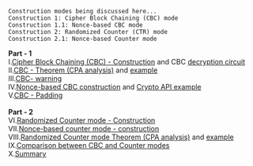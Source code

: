 ```
Construction modes being discussed here... 
Construction 1: Cipher Block Chaining (CBC) mode 
Construction 1.1: Nonce-based CBC mode 
Construction 2: Randomized Counter (CTR) mode 
Construction 2.1: Nonce-based Counter mode
```
<b>Part - 1 </b><br>
I.<a href="http://geekresearchlab.net/coursera/crypto1/cbc-constr.jpg">Cipher Block Chaining (CBC) - Construction</a> and 
CBC <a href="http://geekresearchlab.net/coursera/crypto1/cbc-decrypt.jpg">decryption circuit</a><br>
II.<a href="http://geekresearchlab.net/coursera/crypto1/cbc-cpa_analysis.jpg">CBC - Theorem (CPA analysis)</a> and 
<a href="http://geekresearchlab.net/coursera/crypto1/cbc-cpa_analysis-example.jpg">example</a><br>
III.<a href="http://geekresearchlab.net/coursera/crypto1/cbc-warning.jpg">CBC- warning</a><br>
IV.<a href="http://geekresearchlab.net/coursera/crypto1/cbc-nonce_constr.jpg">Nonce-based CBC construction</a> and 
<a href="http://geekresearchlab.net/coursera/crypto1/crypto-api-example.jpg">Crypto API example</a><br>
V.<a href="http://geekresearchlab.net/coursera/crypto1/cbc-padding.jpg">CBC - Padding</a><br>
<br>
<b>Part - 2</b><br>
VI.<a href="http://geekresearchlab.net/coursera/crypto1/cbc-random_ctrl.jpg">Randomized Counter mode - Construction</a><br>
VII.<a href="http://geekresearchlab.net/coursera/crypto1/cbc-nonce_ctr.jpg">Nonce-based counter mode - construction</a><br>
VIII.<a href="http://geekresearchlab.net/coursera/crypto1/cbc-random_ctr-CPA_analysis%20-%20thm.jpg">Randomized Counter mode Theorem (CPA analysis)</a> and 
<a href="http://geekresearchlab.net/coursera/crypto1/ctr-cpa_analysis-example.jpg">example</a><br>
IX.<a href="http://geekresearchlab.net/coursera/crypto1/cbc-ctr-compare.jpg">Comparison between CBC and Counter modes</a><br>
X.<a href="http://geekresearchlab.net/coursera/crypto1/summary.jpg">Summary</a>
